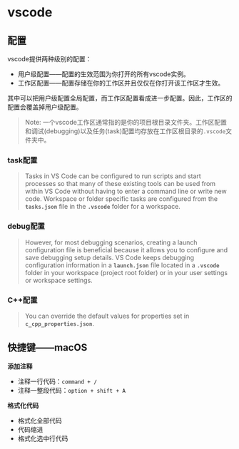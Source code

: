 # vscode


## 配置

vscode提供两种级别的配置：
- 用户级配置——配置的生效范围为你打开的所有vscode实例。
- 工作区配置——配置存储在你的工作区并且仅仅在你打开该工作区才生效。

其中可以把用户级配置全局配置，而工作区配置看成进一步配置。因此，工作区的配置会覆盖掉用户级配置。

> Note: 一个vscode工作区通常指的是你的项目根目录文件夹。工作区配置和调试(debugging)以及任务(task)配置均存放在工作区根目录的`.vscode`文件夹中。


### task配置

> Tasks in VS Code can be configured to run scripts and start processes so that many of these existing tools can be used from within VS Code without having to enter a command line or write new code. Workspace or folder specific tasks are configured from the **`tasks.json`** file in the **`.vscode`** folder for a workspace.


### debug配置

> However, for most debugging scenarios, creating a launch configuration file is beneficial because it allows you to configure and save debugging setup details. VS Code keeps debugging configuration information in a **`launch.json`** file located in a **`.vscode`** folder in your workspace (project root folder) or in your user settings or workspace settings.


### C++配置

> You can override the default values for properties set in **`c_cpp_properties.json`**.








## 快捷键——macOS


**添加注释**
- 注释一行代码：`command + /`
- 注释一整段代码：`option + shift + A`


**格式化代码**
- 格式化全部代码
- 代码缩进
- 格式化选中行代码




